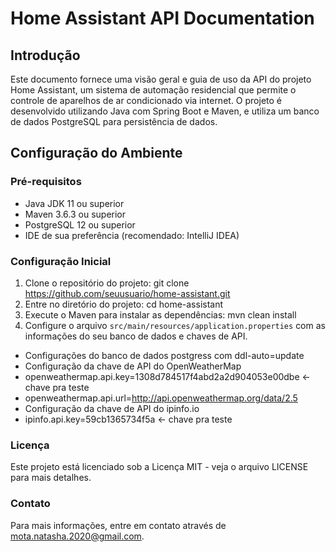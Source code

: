 # Home Assistant API Documentation

## Introdução

Este documento fornece uma visão geral e guia de uso da API do projeto Home Assistant, um sistema de automação residencial que permite o controle de aparelhos de ar condicionado via internet. O projeto é desenvolvido utilizando Java com Spring Boot e Maven, e utiliza um banco de dados PostgreSQL para persistência de dados.

## Configuração do Ambiente

### Pré-requisitos

- Java JDK 11 ou superior
- Maven 3.6.3 ou superior
- PostgreSQL 12 ou superior
- IDE de sua preferência (recomendado: IntelliJ IDEA)

### Configuração Inicial

1. Clone o repositório do projeto:
  git clone https://github.com/seuusuario/home-assistant.git
2. Entre no diretório do projeto:
  cd home-assistant
3. Execute o Maven para instalar as dependências:
  mvn clean install
4. Configure o arquivo `src/main/resources/application.properties` com as informações do seu banco de dados e chaves de API.
  - Configurações do banco de dados postgress com ddl-auto=update
  - Configuração da chave de API do OpenWeatherMap
   -   openweathermap.api.key=1308d784517f4abd2a2d904053e00dbe <- chave pra teste
   -  openweathermap.api.url=http://api.openweathermap.org/data/2.5
  - Configuração da chave de API do ipinfo.io
   -   ipinfo.api.key=59cb1365734f5a <- chave pra teste

### Licença
  Este projeto está licenciado sob a Licença MIT - veja o arquivo LICENSE para mais detalhes.  
### Contato
  Para mais informações, entre em contato através de mota.natasha.2020@gmail.com.
